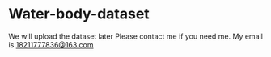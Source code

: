 # Water-body-dataset
We will upload the dataset later
Please contact me if you need me. My email is 18211777836@163.com

